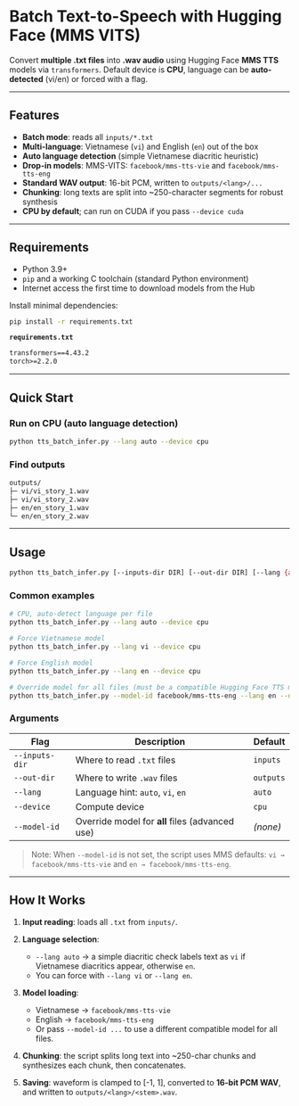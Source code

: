 # Batch Text-to-Speech with Hugging Face (MMS VITS)

Convert **multiple .txt files** into **.wav audio** using Hugging Face **MMS TTS** models via `transformers`.
Default device is **CPU**, language can be **auto-detected** (vi/en) or forced with a flag.

---

## Features

* **Batch mode**: reads all `inputs/*.txt`
* **Multi-language**: Vietnamese (`vi`) and English (`en`) out of the box
* **Auto language detection** (simple Vietnamese diacritic heuristic)
* **Drop-in models**: MMS-VITS: `facebook/mms-tts-vie` and `facebook/mms-tts-eng`
* **Standard WAV output**: 16-bit PCM, written to `outputs/<lang>/...`
* **Chunking**: long texts are split into \~250-character segments for robust synthesis
* **CPU by default**; can run on CUDA if you pass `--device cuda`

---

## Requirements

* Python 3.9+
* `pip` and a working C toolchain (standard Python environment)
* Internet access the first time to download models from the Hub

Install minimal dependencies:

```bash
pip install -r requirements.txt
```

**`requirements.txt`**

```txt
transformers==4.43.2
torch>=2.2.0
```

---

## Quick Start

### Run on CPU (auto language detection)

```bash
python tts_batch_infer.py --lang auto --device cpu
```

### Find outputs

```txt
outputs/
├─ vi/vi_story_1.wav
├─ vi/vi_story_2.wav
├─ en/en_story_1.wav
└─ en/en_story_2.wav
```

---

## Usage

```bash
python tts_batch_infer.py [--inputs-dir DIR] [--out-dir DIR] [--lang {auto,vi,en}] [--device {cpu,cuda}] [--model-id HF_MODEL]
```

### Common examples

```bash
# CPU, auto-detect language per file
python tts_batch_infer.py --lang auto --device cpu

# Force Vietnamese model
python tts_batch_infer.py --lang vi --device cpu

# Force English model
python tts_batch_infer.py --lang en --device cpu

# Override model for all files (must be a compatible Hugging Face TTS model)
python tts_batch_infer.py --model-id facebook/mms-tts-eng --lang en --device cpu
```

### Arguments

| Flag           | Description                                     | Default   |
| -------------- | ----------------------------------------------- | --------- |
| `--inputs-dir` | Where to read `.txt` files                      | `inputs`  |
| `--out-dir`    | Where to write `.wav` files                     | `outputs` |
| `--lang`       | Language hint: `auto`, `vi`, `en`               | `auto`    |
| `--device`     | Compute device                                  | `cpu`     |
| `--model-id`   | Override model for **all** files (advanced use) | *(none)*  |

> Note: When `--model-id` is not set, the script uses MMS defaults:
> `vi → facebook/mms-tts-vie` and `en → facebook/mms-tts-eng`.

---

## How It Works

1. **Input reading**: loads all `.txt` from `inputs/`.
2. **Language selection**:

   * `--lang auto` → a simple diacritic check labels text as `vi` if Vietnamese diacritics appear, otherwise `en`.
   * You can force with `--lang vi` or `--lang en`.
3. **Model loading**:

   * Vietnamese → `facebook/mms-tts-vie`
   * English → `facebook/mms-tts-eng`
   * Or pass `--model-id ...` to use a different compatible model for all files.
4. **Chunking**: the script splits long text into \~250-char chunks and synthesizes each chunk, then concatenates.
5. **Saving**: waveform is clamped to \[-1, 1], converted to **16-bit PCM WAV**, and written to `outputs/<lang>/<stem>.wav`.
